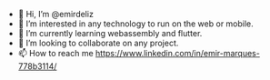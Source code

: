 - 👋 Hi, I’m @emirdeliz
- 👀 I’m interested in any technology to run on the web or mobile.
- 🌱 I’m currently learning webassembly and flutter.
- 💞️ I’m looking to collaborate on any project.
- 📫 How to reach me https://www.linkedin.com/in/emir-marques-778b3114/

<!---
emirdeliz/emirdeliz is a ✨ special ✨ repository because its `README.md` (this file) appears on your GitHub profile.
You can click the Preview link to take a look at your changes.
--->
